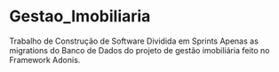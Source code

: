 # Gestao_Imobiliaria
Trabalho de Construção de Software Dividida em Sprints
 Apenas as migrations do Banco de Dados do projeto de gestão imobiliária feito no Framework Adonis.
